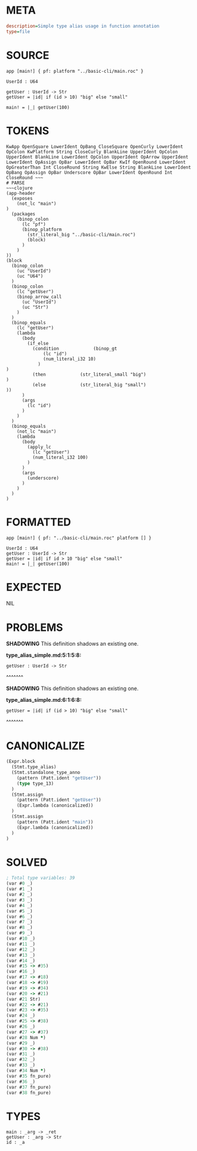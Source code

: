 # META
~~~ini
description=Simple type alias usage in function annotation
type=file
~~~
# SOURCE
~~~roc
app [main!] { pf: platform "../basic-cli/main.roc" }

UserId : U64

getUser : UserId -> Str
getUser = |id| if (id > 10) "big" else "small"

main! = |_| getUser(100)
~~~
# TOKENS
~~~text
KwApp OpenSquare LowerIdent OpBang CloseSquare OpenCurly LowerIdent OpColon KwPlatform String CloseCurly BlankLine UpperIdent OpColon UpperIdent BlankLine LowerIdent OpColon UpperIdent OpArrow UpperIdent LowerIdent OpAssign OpBar LowerIdent OpBar KwIf OpenRound LowerIdent OpGreaterThan Int CloseRound String KwElse String BlankLine LowerIdent OpBang OpAssign OpBar Underscore OpBar LowerIdent OpenRound Int CloseRound ~~~
# PARSE
~~~clojure
(app-header
  (exposes
    (not_lc "main")
)
  (packages
    (binop_colon
      (lc "pf")
      (binop_platform
        (str_literal_big "../basic-cli/main.roc")
        (block)
      )
    )
))
(block
  (binop_colon
    (uc "UserId")
    (uc "U64")
  )
  (binop_colon
    (lc "getUser")
    (binop_arrow_call
      (uc "UserId")
      (uc "Str")
    )
  )
  (binop_equals
    (lc "getUser")
    (lambda
      (body
        (if_else
          (condition             (binop_gt
              (lc "id")
              (num_literal_i32 10)
            )
)
          (then             (str_literal_small "big")
)
          (else             (str_literal_big "small")
))
      )
      (args
        (lc "id")
      )
    )
  )
  (binop_equals
    (not_lc "main")
    (lambda
      (body
        (apply_lc
          (lc "getUser")
          (num_literal_i32 100)
        )
      )
      (args
        (underscore)
      )
    )
  )
)
~~~
# FORMATTED
~~~roc
app [main!] { pf: "../basic-cli/main.roc" platform [] }

UserId : U64
getUser : UserId -> Str
getUser = |id| if id > 10 "big" else "small"
main! = |_| getUser(100)
~~~
# EXPECTED
NIL
# PROBLEMS
**SHADOWING**
This definition shadows an existing one.

**type_alias_simple.md:5:1:5:8:**
```roc
getUser : UserId -> Str
```
^^^^^^^


**SHADOWING**
This definition shadows an existing one.

**type_alias_simple.md:6:1:6:8:**
```roc
getUser = |id| if (id > 10) "big" else "small"
```
^^^^^^^


# CANONICALIZE
~~~clojure
(Expr.block
  (Stmt.type_alias)
  (Stmt.standalone_type_anno
    (pattern (Patt.ident "getUser"))
    (type type_13)
  )
  (Stmt.assign
    (pattern (Patt.ident "getUser"))
    (Expr.lambda (canonicalized))
  )
  (Stmt.assign
    (pattern (Patt.ident "main"))
    (Expr.lambda (canonicalized))
  )
)
~~~
# SOLVED
~~~clojure
; Total type variables: 39
(var #0 _)
(var #1 _)
(var #2 _)
(var #3 _)
(var #4 _)
(var #5 _)
(var #6 _)
(var #7 _)
(var #8 _)
(var #9 _)
(var #10 _)
(var #11 _)
(var #12 _)
(var #13 _)
(var #14 _)
(var #15 -> #35)
(var #16 _)
(var #17 -> #18)
(var #18 -> #19)
(var #19 -> #34)
(var #20 -> #21)
(var #21 Str)
(var #22 -> #21)
(var #23 -> #35)
(var #24 _)
(var #25 -> #38)
(var #26 _)
(var #27 -> #37)
(var #28 Num *)
(var #29 _)
(var #30 -> #38)
(var #31 _)
(var #32 _)
(var #33 _)
(var #34 Num *)
(var #35 fn_pure)
(var #36 _)
(var #37 fn_pure)
(var #38 fn_pure)
~~~
# TYPES
~~~roc
main : _arg -> _ret
getUser : _arg -> Str
id : _a
~~~
